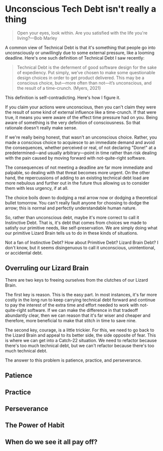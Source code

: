 # Unconscious Tech Debt isn't really a thing

> Open your eyes, look within. Are you satisfied with the life you're living?—Bob Marley

A common view of Technical Debt is that it's something that people go into unconsciously or unwillingly due to 
some external pressure, like a looming deadline. Here's one such definition of Technical Debt I saw recently:

> Technical Debt is the deferment of good software design for the sake of expediency. Put simply, we’ve chosen to 
> make some questionable design choices in order to get product delivered. This may be a conscious choice, but—more 
> often than not—it’s unconscious, and the result of a time-crunch. (Myers, 2021)

This definition is self-contradicting. Here's how I figure it.

If you claim your actions were unconscious, then you can't claim they were the result of some kind of external 
influence like a time-crunch. If that were true, it means you were aware of the effect time pressure had on you. 
Being aware of something is the very definition of consciousness. So that rationale doesn't really make sense. 

If we're really being honest, that wasn't an unconscious choice. Rather, you made a conscious choice to acquiesce to 
an immediate demand and avoid the consequences, whether perceived or real, of not declaring "Done!" at a 
predetermined—and usually arbitrary—point in time rather than risk dealing with the pain caused by moving forward 
with not-quite-right software.   

The consequences of not meeting a deadline are far more immediate and palpable, so dealing with that threat becomes 
more urgent. On the other hand, the repercussions of adding to an existing technical debt load are more nebulous and 
further out in the future thus allowing us to consider them with less urgency, if at all.

The choice boils down to dodging a real arrow now or dodging a theoretical bullet tomorrow. You can't really fault 
anyone for choosing to dodge the arrow; this is normal and perfectly understandable human nature.

So, rather than unconscious debt, maybe it's more correct to call it Instinctive Debt. That is, it's debt 
that comes from choices we made to satisfy our primitive needs, like self-preservation. We are simply doing what 
our primitive Lizard Brain tells us to do in these kinds of situations.

Not a fan of Instinctive Debt? How about Primitive Debt? Lizard Brain Debt? I don't know, but it seems disingenuous 
to call it unconscious, unintentional, or accidental debt.

## Overruling our Lizard Brain

There are two keys to freeing ourselves from the clutches of our Lizard Brain.

The first key is reason. This is the easy part. In most instances, it's far more costly in the long run to keep 
carrying technical debt forward and continue to pay the interest of the extra time and effort needed to work with 
not-quite-right software. If we can make the difference in that tradeoff abundantly clear, then we can reason that 
it's far wiser and cheaper and therefore, more beneficial to make that stitch in time to save nine.

The second key, courage, is a little trickier. For this, we need to go back to the Lizard Brain and appeal to its 
better side, the side opposite of fear. This is where we can get into a Catch-22 situation. We need to refactor 
because there's too much technical debt, but we can't refactor because there's too much technical debt.

The answer to this problem is patience, practice, and perseverance.

## Patience

## Practice

## Perseverance

## The Power of Habit

## When do we see it all pay off?















